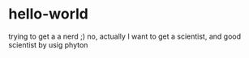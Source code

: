 # hello-world
trying to get a a nerd ;)
no, actually I want to get a scientist, and good scientist by usig phyton
